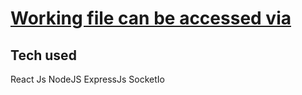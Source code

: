 # [Working file can be accessed via](https://pedantic-thompson-c5b6a1.netlify.app/)

## Tech used
React Js
NodeJS
ExpressJs
SocketIo
